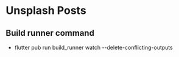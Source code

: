 # Unsplash Posts

## Build runner command
- flutter pub run build_runner watch --delete-conflicting-outputs
